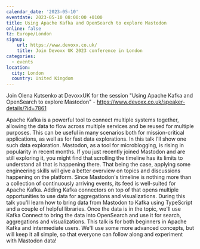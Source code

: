 ```yaml
---
calendar_date: '2023-05-10'
eventdate: 2023-05-10 08:00:00 +0100
title: Using Apache Kafka and OpenSearch to explore Mastodon
online: false
tz: Europe/London
signup:
    url: https://www.devoxx.co.uk/
    title: Join Devoxx UK 2023 conference in London
categories:
  - events
location:
  city: London
  country: United Kingdom
---
```


Join Olena Kutsenko at DevoxxUK for the session "Using Apache Kafka and OpenSearch to explore Mastodon" - https://www.devoxx.co.uk/speaker-details/?id=7861

Apache Kafka is a powerful tool to connect multiple systems together, allowing the data to flow across multiple services and be reused for multiple purposes. This can be useful in many scenarios both for mission-critical applications, as well as for fast data explorations.
In this talk I’ll show one such data exploration. Mastodon, as a tool for microblogging, is rising in popularity in recent months. If you just recently joined Mastodon and are still exploring it, you might find that scrolling the timeline has its limits to understand all that is happening there. That being the case, applying some engineering skills will give a better overview on topics and discussions happening on the platform.
Since Mastodon's timeline is nothing more than a collection of continuously arriving events, its feed is well-suited for Apache Kafka. Adding Kafka connectors on top of that opens multiple opportunities to use data for aggregations and visualizations.
During this talk you'll learn how to bring data from Mastodon to Kafka using TypeScript and a couple of helpful libraries. Once the data is in the topic, we'll use Kafka Connect to bring the data into OpenSearch and use it for search, aggregations and visualizations.
This talk is for both beginners in Apache Kafka and intermediate users. We'll use some more advanced concepts, but will keep it all simple, so that everyone can follow along and experiment with Mastodon data!

